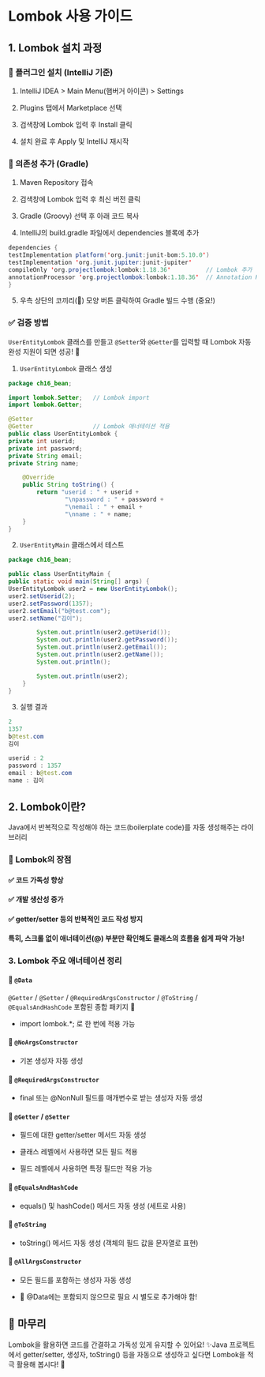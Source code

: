 # Lombok 사용 가이드

## 1. Lombok 설치 과정

### 🔧 플러그인 설치 (IntelliJ 기준)

1. IntelliJ IDEA > Main Menu(햄버거 아이콘) > Settings

2. Plugins 탭에서 Marketplace 선택

3. 검색창에 Lombok 입력 후 Install 클릭

4. 설치 완료 후 Apply 및 IntelliJ 재시작

### 📌 의존성 추가 (Gradle)

1. Maven Repository 접속

2. 검색창에 Lombok 입력 후 최신 버전 클릭

3. Gradle (Groovy) 선택 후 아래 코드 복사

4. IntelliJ의 build.gradle 파일에서 dependencies 블록에 추가
```java
dependencies {
testImplementation platform('org.junit:junit-bom:5.10.0')
testImplementation 'org.junit.jupiter:junit-jupiter'
compileOnly 'org.projectlombok:lombok:1.18.36'          // Lombok 추가
annotationProcessor 'org.projectlombok:lombok:1.18.36'  // Annotation Processor 추가
}
```
5. 우측 상단의 코끼리(🔄) 모양 버튼 클릭하여 Gradle 빌드 수행 (중요!)

### ✅ 검증 방법

`UserEntityLombok` 클래스를 만들고 `@Setter`와 `@Getter`를 입력할 때 Lombok 자동완성 지원이 되면 성공! 🎉

1) `UserEntityLombok` 클래스 생성
```java
package ch16_bean;

import lombok.Setter;   // Lombok import
import lombok.Getter;

@Setter
@Getter                 // Lombok 애너테이션 적용
public class UserEntityLombok {
private int userid;
private int password;
private String email;
private String name;

    @Override
    public String toString() {
        return "userid : " + userid +
                "\npassword : " + password +
                "\nemail : " + email +
                "\nname : " + name;
    }
}
```
2) `UserEntityMain` 클래스에서 테스트
```java
package ch16_bean;

public class UserEntityMain {
public static void main(String[] args) {
UserEntityLombok user2 = new UserEntityLombok();
user2.setUserid(2);
user2.setPassword(1357);
user2.setEmail("b@test.com");
user2.setName("김이");

        System.out.println(user2.getUserid());
        System.out.println(user2.getPassword());
        System.out.println(user2.getEmail());
        System.out.println(user2.getName());
        System.out.println();

        System.out.println(user2);
    }
}
```
3) 실행 결과
```java
2
1357
b@test.com
김이

userid : 2
password : 1357
email : b@test.com
name : 김이
```
## 2. Lombok이란?

Java에서 반복적으로 작성해야 하는 코드(boilerplate code)를 자동 생성해주는 라이브러리

### 🎯 Lombok의 장점

#### ✅ 코드 가독성 향상
#### ✅ 개발 생산성 증가
#### ✅ getter/setter 등의 반복적인 코드 작성 방지

**특히, 스크롤 없이 애너테이션(@) 부분만 확인해도 클래스의 흐름을 쉽게 파악 가능!**

### 3. Lombok 주요 애너테이션 정리

#### 🔹 `@Data`

`@Getter` / `@Setter` / `@RequiredArgsConstructor` / `@ToString` / `@EqualsAndHashCode` 포함된 종합 패키지 🎁

- import lombok.*; 로 한 번에 적용 가능

#### 🔹 `@NoArgsConstructor`

- 기본 생성자 자동 생성

#### 🔹 `@RequiredArgsConstructor`

- final 또는 @NonNull 필드를 매개변수로 받는 생성자 자동 생성

#### 🔹 `@Getter` / `@Setter`

- 필드에 대한 getter/setter 메서드 자동 생성

- 클래스 레벨에서 사용하면 모든 필드 적용

- 필드 레벨에서 사용하면 특정 필드만 적용 가능

#### 🔹 `@EqualsAndHashCode`

- equals() 및 hashCode() 메서드 자동 생성 (세트로 사용)

#### 🔹 `@ToString`

- toString() 메서드 자동 생성 (객체의 필드 값을 문자열로 표현)

#### 🔹 `@AllArgsConstructor`

- 모든 필드를 포함하는 생성자 자동 생성

- 📌 @Data에는 포함되지 않으므로 필요 시 별도로 추가해야 함!

## 🎯 마무리

Lombok을 활용하면 코드를 간결하고 가독성 있게 유지할 수 있어요! ✨Java 프로젝트에서 getter/setter, 생성자, toString() 등을 자동으로 생성하고 싶다면 Lombok을 적극 활용해 봅시다! 🚀